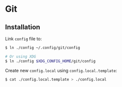 # Git

## Installation

Link `config` file to:

```bash
$ ln ./config ~/.config/git/config

# Or using XDG
$ ln ./config $XDG_CONFIG_HOME/git/config
```

Create new `config.local` using `config.local.template`:

```bash
$ cat ./config.local.template > ./config.local
```
